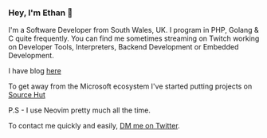 ### Hey, I'm Ethan 👋

I'm a Software Developer from South Wales, UK. I program in PHP, Golang & C quite frequently. You can find me sometimes streaming on Twitch working on Developer Tools, Interpreters, Backend Development or Embedded Development.

I have blog [here](https://www.epmor.app/)

To get away from the Microsoft ecosystem I've started putting projects on [Source Hut](https://sr.ht/~gweithio/)

P.S - I use Neovim pretty much all the time.

To contact me quickly and easily, [DM me on Twitter](https://twitter.com/glassofethanol).
